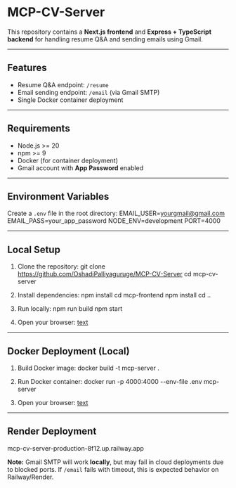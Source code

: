 # MCP-CV-Server

This repository contains a **Next.js frontend** and **Express + TypeScript backend** for handling resume Q&A and sending emails using Gmail.

---

## Features

- Resume Q&A endpoint: `/resume`
- Email sending endpoint: `/email` (via Gmail SMTP)
- Single Docker container deployment

---

## Requirements

- Node.js >= 20
- npm >= 9
- Docker (for container deployment)
- Gmail account with **App Password** enabled

---

## Environment Variables

Create a `.env` file in the root directory:
EMAIL_USER=yourgmail@gmail.com
EMAIL_PASS=your_app_password
NODE_ENV=development
PORT=4000

---

## Local Setup

1. Clone the repository:
git clone https://github.com/OshadiPalliyaguruge/MCP-CV-Server
cd mcp-cv-server

2. Install dependencies:
npm install
cd mcp-frontend
npm install
cd ..

3. Run locally:
npm run build
npm start

4. Open your browser:
[text](http://localhost:4000)

---

## Docker Deployment (Local)

1. Build Docker image:
docker build -t mcp-server .

2. Run Docker container:
docker run -p 4000:4000 --env-file .env mcp-server

3. Open your browser:
[text](http://localhost:4000)


---

## Render Deployment
mcp-cv-server-production-8f12.up.railway.app 


**Note:** Gmail SMTP will work **locally**, but may fail in cloud deployments due to blocked ports. If `/email` fails with timeout, this is expected behavior on Railway/Render.